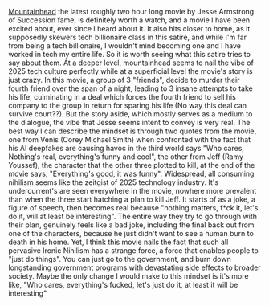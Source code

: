 [Mountainhead](https://en.wikipedia.org/wiki/Mountainhead_(film)) the latest roughly two hour long movie by Jesse Armstrong of Succession fame, is definitely worth a watch, and a movie I have been excited about, ever since I heard about it. It also hits closer to home, as it supposedly skewers tech billionaire class in this satire, and while I'm far from being a tech billionaire, I wouldn't mind becoming one and I have worked in tech my entire life. So it is worth seeing what this satire tries to say about them. At a deeper level, mountainhead seems to nail the vibe of 2025 tech culture perfectly while at a superficial level the movie's story is just crazy. In this movie, a group of 3 "friends", decide to murder their fourth friend over the span of a night, leading to 3 insane attempts to take his life, culminating in a deal which forces the fourth friend to sell his company to the group in return for sparing his life (No way this deal can survive court??). But the story aside, which mostly serves as a medium to the dialogue, the vibe that Jesse seems intent to convey is very real. The best way I can describe the mindset is through two quotes from the movie, one from Venis (Corey Michael Smith) when confronted with the fact that his AI deepfakes are causing havoc in the third world says "Who cares, Nothing's real, everything's funny and cool", the other from Jeff (Ramy Youssef), the character that the other three plotted to kill, at the end of the movie says, "Everything's good, it was funny". Widespread, all consuming nihilism seems like the zeitgist of 2025 technology industry. It's undercurrent's are seen everywhere in the movie, nowhere more prevalent than when the three start hatching a plan to kill Jeff. It starts of as a joke, a figure of speech, then becomes real because "nothing matters, f*ck it, let's do it, will at least be interesting". The entire way they try to go through with their plan, genuinely feels like a bad joke, including the final back out from one of the characters, because he just didn't want to see a human burn to death in his home. Yet, I think this movie nails the fact that such all pervasive Ironic Nihilism has a strange force, a force that enables people to "just do things". You can just go to the government, and burn down longstanding government programs with devastating side effects to broader society. Maybe the only change I would make to this mindset is it's more like, "Who cares, everything's fucked, let's just do it, at least it will be interesting"